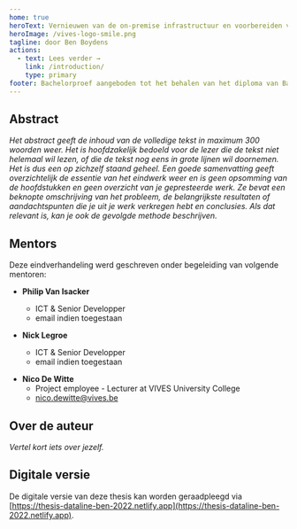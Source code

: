 ```yaml
---
home: true
heroText: Vernieuwen van de on-premise infrastructuur en voorbereiden van migratie naar de cloud
heroImage: /vives-logo-smile.png
tagline: door Ben Boydens
actions:
  - text: Lees verder →
    link: /introduction/
    type: primary
footer: Bachelorproef aangeboden tot het behalen van het diploma van Bachelor in de elektronica-ICT. Deze eindverhandeling was een examen. De tijdens de verdediging geformuleerde opmerkingen werden niet opgenomen."
---
```


<!-- TODO: Merk op dat hierboven ook de heroImage het nieuwe logo gebruikt! -->

## Abstract

*Het abstract geeft de inhoud van de volledige tekst in maximum 300 woorden weer. Het is hoofdzakelijk bedoeld voor de lezer die de tekst niet helemaal wil lezen, of die de tekst nog eens in grote lijnen wil doornemen. Het is dus een op zichzelf staand geheel. Een goede samenvatting geeft overzichtelijk de essentie van het eindwerk weer en is geen opsomming van de hoofdstukken en geen overzicht van je gepresteerde werk. Ze bevat een beknopte omschrijving van het probleem, de belangrijkste resultaten of aandachtspunten die je uit je werk verkregen hebt en conclusies. Als dat relevant is, kan je ook de gevolgde methode beschrijven.*

## Mentors

Deze eindverhandeling werd geschreven onder begeleiding van volgende mentoren:

* **Philip Van Isacker**
  * ICT & Senior Developper <!-- TODO: Typo: Developer -->
  * email indien toegestaan <!-- TODO: Als email niet mag worden getoond best dit weg doen -->

* **Nick Legroe**
  * ICT & Senior Developper <!-- TODO: Typo: Developer -->
  * email indien toegestaan <!-- TODO: Als email niet mag worden getoond best dit weg doen -->

<!-- Plaats enkel het mail-adres van jouw promotor(en) indien je hier uitdrukkelijk toestemming voor gekregen hebt. -->

* **Nico De Witte**
  * Project employee - Lecturer at VIVES University College <!-- TODO: Vervangen door: Projectmedewerker/Lector - VIVES Hogeschool -->
  * [nico.dewitte@vives.be](mailto:nico.dewitte@vives.be)

## Over de auteur

*Vertel kort iets over jezelf.*

<!-- TODO: Volgend sectie dient er ook nog in te komen -->

## Digitale versie

De digitale versie van deze thesis kan worden geraadpleegd via [https://thesis-dataline-ben-2022.netlify.app](https://thesis-dataline-ben-2022.netlify.app).